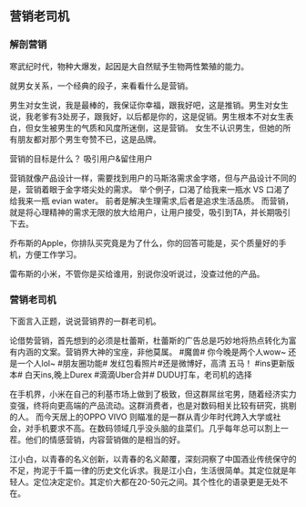 ## 营销老司机 ##

### 解剖营销 ###

寒武纪时代，物种大爆发，起因是大自然赋予生物两性繁殖的能力。

就男女关系，一个经典的段子，来看看什么是营销。

男生对女生说，我是最棒的，我保证你幸福，跟我好吧，这是推销。男生对女生说，我老爹有3处房子，跟我好，以后都是你的，这是促销。男生根本不对女生表白，但女生被男生的气质和风度所迷倒，这是营销。
女生不认识男生，但她的所有朋友都对那个男生夸赞不已，这是品牌。

营销的目标是什么？ 吸引用户&留住用户

营销就像产品设计一样，需要找到用户的马斯洛需求金字塔，但与产品设计不同的是，营销着眼于金字塔尖处的需求。 举个例子，口渴了给我来一瓶水  VS 口渴了给我来一瓶 evian water。 前者是解决生理需求,后者是追求生活品质。 而营销，就是将心理精神的需求无限的放大给用户，让用户接受，吸引到TA，并长期吸引下去。

乔布斯的Apple，你排队买究竟是为了什么，你的回答可能是，买个质量好的手机，方便工作学习。

雷布斯的小米，不管你是买给谁用，别说你没听说过，没查过他的产品。

### 营销老司机 ###

下面言入正题，说说营销界的一群老司机。

论借势营销，首先想到的必须是杜蕾斯，杜蕾斯的广告总是巧妙地将热点转化为富有内涵的文案。营销界大神的宝座，非他莫属。
  #魔兽# 你今晚是两个人wow~ 还是一个人lol~
  #朋友圈功能# 发红包看照片#还是微博好，高清 五马！
  #ins更新版本# 白天ins,晚上Durex
  #滴滴Uber合并# DUDU打车，老司机的选择

在手机界，小米在自己的利基市场上做到了极致，但这群屌丝宅男，随着经济实力变强，终将向更高端的产品流动。这群消费者，也是对数码相关比较有研究，挑剔的人。  而今天居上的OPPO VIVO 则瞄准的是一群从青少年时代跨入大学或社会，对手机要求不高。在数码领域几乎没头脑的韭菜们。几乎每年总可以割上一茬。他们的情感营销，内容营销做的是相当的好。

江小白，以青春的名义创新，以青春的名义颠覆，深刻洞察了中国酒业传统保守的不足，拘泥于千篇一律的历史文化诉求。我是江小白，生活很简单。其定位就是年轻人。定位决定定价。其定价大都在20-50元之间。其个性化的语录更是无处不在。